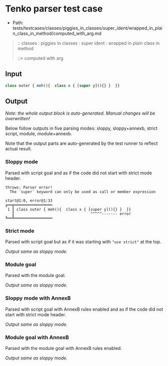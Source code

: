 # Tenko parser test case

- Path: tests/testcases/classes/piggies_in_classes/super_ident/wrapped_in_plain_class_in_method/computed_with_arg.md

> :: classes : piggies in classes : super ident : wrapped in plain class in method
>
> ::> computed with arg

## Input

`````js
class outer { meh(){  class x { [super y](){} }  }}
`````

## Output

_Note: the whole output block is auto-generated. Manual changes will be overwritten!_

Below follow outputs in five parsing modes: sloppy, sloppy+annexb, strict script, module, module+annexb.

Note that the output parts are auto-generated by the test runner to reflect actual result.

### Sloppy mode

Parsed with script goal and as if the code did not start with strict mode header.

`````
throws: Parser error!
  The `super` keyword can only be used as call or member expression

start@1:0, error@1:33
╔══╦═════════════════
 1 ║ class outer { meh(){  class x { [super y](){} }  }}
   ║                                  ^^^^^------- error
╚══╩═════════════════

`````

### Strict mode

Parsed with script goal but as if it was starting with `"use strict"` at the top.

_Output same as sloppy mode._

### Module goal

Parsed with the module goal.

_Output same as sloppy mode._

### Sloppy mode with AnnexB

Parsed with script goal with AnnexB rules enabled and as if the code did not start with strict mode header.

_Output same as sloppy mode._

### Module goal with AnnexB

Parsed with the module goal with AnnexB rules enabled.

_Output same as sloppy mode._
